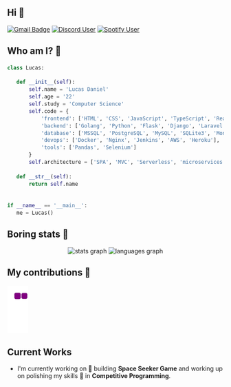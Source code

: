 ## Hi 👋

[![Gmail Badge](https://img.shields.io/static/v1?message=lucasdanielbarradas@gmail.com&logo=gmail&labelColor=C14438&color=C14438&logoColor=white&label=%20)](mailto:lucasdanielbarradas@gmail.com)
[![Discord User](https://img.shields.io/static/v1?message=rukasu%237777&logo=discord&labelColor=2C2F33&color=2C2F33&logoColor=white&label=%20)](https://discord.com/users/313482787149840394)
[![Spotify User](https://img.shields.io/static/v1?message=Lucas&logo=spotify&labelColor=1ed760&color=1ed760&logoColor=white&label=%20)](https://open.spotify.com/user/p2bq4wehhufkz6vhsp7d6jpzk?si=0yErVtAjRA-LI-r6O1Hj8A)

## Who am I? 🤔

```python
class Lucas:

   def __init__(self):
       self.name = 'Lucas Daniel'
       self.age = '22'
       self.study = 'Computer Science'
       self.code = {
           'frontend': ['HTML', 'CSS', 'JavaScript', 'TypeScript', 'ReactJS', 'VueJS', 'Styled-Components', 'SASS'],
           'backend': ['Golang', 'Python', 'Flask', 'Django', 'Laravel', 'NodeJS', 'C#', 'Java'],
           'database': ['MSSQL', 'PostgreSQL', 'MySQL', 'SQLite3', 'MongoDB', 'Redis', 'DynamoDB'],
           'devops': ['Docker', 'Nginx', 'Jenkins', 'AWS', 'Heroku'],
           'tools': ['Pandas', 'Selenium']
       }
       self.architecture = ['SPA', 'MVC', 'Serverless', 'microservices']

   def __str__(self):
       return self.name


if __name__ == '__main__':
   me = Lucas()

```

## Boring stats 🥱

<div align="center">
  <img src="https://github-readme-stats.vercel.app/api?username=rukasudev&hide_title=false&hide_rank=false&show_icons=true&include_all_commits=true&count_private=true&disable_animations=false&theme=dracula&locale=en&hide_border=false" height="150" alt="stats graph"  />
  <img src="https://github-readme-stats.vercel.app/api/top-langs?username=rukasudev&locale=en&hide_title=false&layout=compact&card_width=320&langs_count=5&theme=dracula&hide_border=false" height="150" alt="languages graph"  />
</div>

## My contributions 🧐

![Snake animation](https://github.com/rukasudev/rukasudev/blob/output/github-contribution-grid-snake.gif)

## Current Works

- I'm currently working on 🚀 building **Space Seeker Game** and working up on polishing my skills 🌱 in **Competitive Programming**.

